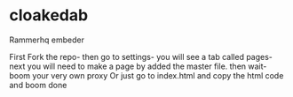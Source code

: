 # cloakedab
Rammerhq embeder

First Fork the repo- then go to settings- you will see a tab called pages-
next you will need to make a page by added the master file. then wait-
boom your very own proxy
Or just go to index.html and copy the html code and boom done

